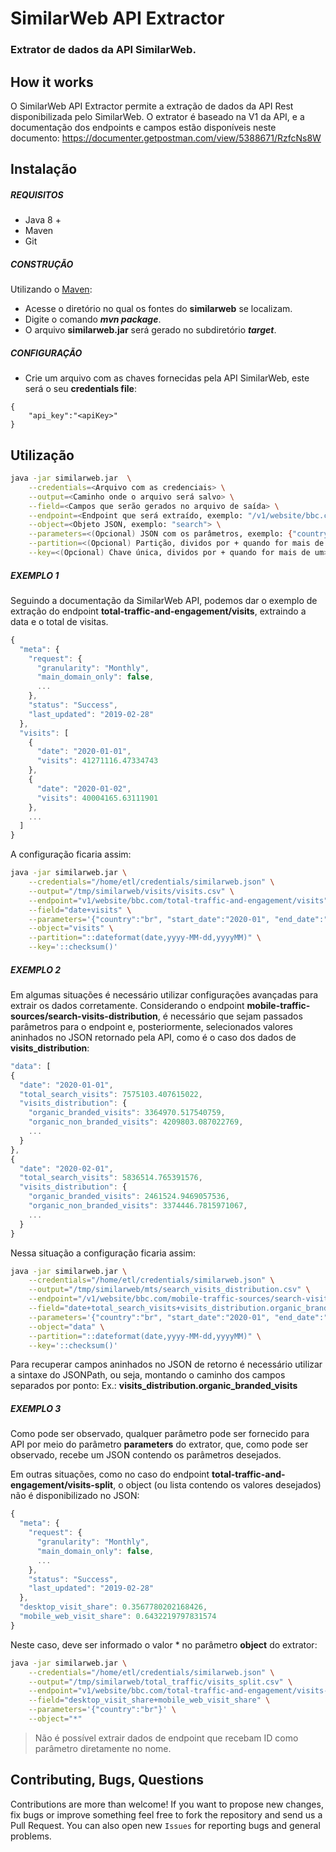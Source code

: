 

# SimilarWeb API Extractor
### Extrator de dados da API SimilarWeb.

## How it works

O SimilarWeb API Extractor permite a extração de dados da API Rest disponibilizada pelo SimilarWeb. O extrator é baseado na V1 da API, e a documentação dos endpoints e campos estão disponíveis neste documento: https://documenter.getpostman.com/view/5388671/RzfcNs8W

## Instalação

##### REQUISITOS

- Java 8 +
- Maven
- Git

##### CONSTRUÇÃO

Utilizando o [Maven](https://maven.apache.org/):

- Acesse o diretório no qual os fontes do **similarweb** se localizam.
- Digite o comando _**mvn package**_.
- O arquivo **similarweb.jar** será gerado no subdiretório **_target_**.

##### CONFIGURAÇÃO

* Crie um arquivo com as chaves fornecidas pela API SimilarWeb, este será o seu **credentials file**:

```
{
	"api_key":"<apiKey>"
}
```

## Utilização

```bash
java -jar similarweb.jar  \
	--credentials=<Arquivo com as credenciais> \
	--output=<Caminho onde o arquivo será salvo> \
	--field=<Campos que serão gerados no arquivo de saída> \
	--endpoint=<Endpoint que será extraído, exemplo: "/v1/website/bbc.com/traffic-sources/paid-search"> \
	--object=<Objeto JSON, exemplo: "search"> \
	--parameters=<(Opcional) JSON com os parâmetros, exemplo: {"country":"br","start_date":"2021-01","end_date":"2021-03"}> \
	--partition=<(Opcional) Partição, dividos por + quando for mais de um> \
	--key=<(Opcional) Chave única, dividos por + quando for mais de um>

```

##### EXEMPLO 1
Seguindo a documentação da SimilarWeb API, podemos dar o exemplo de extração do endpoint **total-traffic-and-engagement/visits**, extraindo a data e o total de visitas.

```javascript
{
  "meta": {
    "request": {
      "granularity": "Monthly",
      "main_domain_only": false,
      ...
    },
    "status": "Success",
    "last_updated": "2019-02-28"
  },
  "visits": [
    {
      "date": "2020-01-01",
      "visits": 41271116.47334743
    },
    {
      "date": "2020-01-02",
      "visits": 40004165.63111901
    },
    ...
  ]
}
```
A configuração ficaria assim:

```bash
java -jar similarweb.jar \
	--credentials="/home/etl/credentials/similarweb.json" \
	--output="/tmp/similarweb/visits/visits.csv" \
	--endpoint="v1/website/bbc.com/total-traffic-and-engagement/visits" \
	--field="date+visits" \
	--parameters='{"country":"br", "start_date":"2020-01", "end_date":"2020-12"}' \
	--object="visits" \
	--partition="::dateformat(date,yyyy-MM-dd,yyyyMM)" \
	--key='::checksum()'
```

##### EXEMPLO 2
Em algumas situações é necessário utilizar configurações avançadas para extrair os dados corretamente. Considerando o endpoint **mobile-traffic-sources/search-visits-distribution**, é necessário que sejam passados parâmetros para o endpoint e, posteriormente, selecionados valores aninhados no JSON retornado pela API, como é o caso dos dados de **visits_distribution**:

```javascript
"data": [
{
  "date": "2020-01-01",
  "total_search_visits": 7575103.407615022,
  "visits_distribution": {
    "organic_branded_visits": 3364970.517540759,
    "organic_non_branded_visits": 4209803.087022769,
    ...
  }
},
{
  "date": "2020-02-01",
  "total_search_visits": 5836514.765391576,
  "visits_distribution": {
    "organic_branded_visits": 2461524.9469057536,
    "organic_non_branded_visits": 3374446.7815971067,
    ...
  }
}
```

Nessa situação a configuração ficaria assim:

```bash
java -jar similarweb.jar \
	--credentials="/home/etl/credentials/similarweb.json" \
	--output="/tmp/similarweb/mts/search_visits_distribution.csv" \
	--endpoint="/v1/website/bbc.com/mobile-traffic-sources/search-visits-distribution" \
	--field="date+total_search_visits+visits_distribution.organic_branded_visits" \
	--parameters='{"country":"br", "start_date":"2020-01", "end_date":"2020-12"}' \
	--object="data" \
	--partition="::dateformat(date,yyyy-MM-dd,yyyyMM)" \
	--key='::checksum()'
```

Para recuperar campos aninhados no JSON de retorno é necessário utilizar a sintaxe do JSONPath, ou seja, montando o caminho dos campos separados por ponto: Ex.: **visits_distribution.organic_branded_visits**

##### EXEMPLO 3
Como pode ser observado, qualquer parâmetro pode ser fornecido para API por meio do parâmetro **parameters** do extrator, que, como pode ser observado, recebe um JSON contendo os parâmetros desejados. 

Em outras situações, como no caso do endpoint **total-traffic-and-engagement/visits-split**, o object (ou lista contendo os valores desejados) não é disponibilizado no JSON:

```javascript
{
  "meta": {
    "request": {
      "granularity": "Monthly",
      "main_domain_only": false,
      ...
    },
    "status": "Success",
    "last_updated": "2019-02-28"
  },
  "desktop_visit_share": 0.3567780202168426,
  "mobile_web_visit_share": 0.6432219797831574
}
```

Neste caso, deve ser informado o valor * no parâmetro **object** do extrator:

```bash
java -jar similarweb.jar \
	--credentials="/home/etl/credentials/similarweb.json" \
	--output="/tmp/similarweb/total_traffic/visits_split.csv" \
	--endpoint="v1/website/bbc.com/total-traffic-and-engagement/visits-split" \
	--field="desktop_visit_share+mobile_web_visit_share" \
	--parameters='{"country":"br"}' \
	--object="*"
```

> Não é possível extrair dados de endpoint que recebam ID como parâmetro diretamente no nome. 

## Contributing, Bugs, Questions
Contributions are more than welcome! If you want to propose new changes, fix bugs or improve something feel free to fork the repository and send us a Pull Request. You can also open new `Issues` for reporting bugs and general problems.